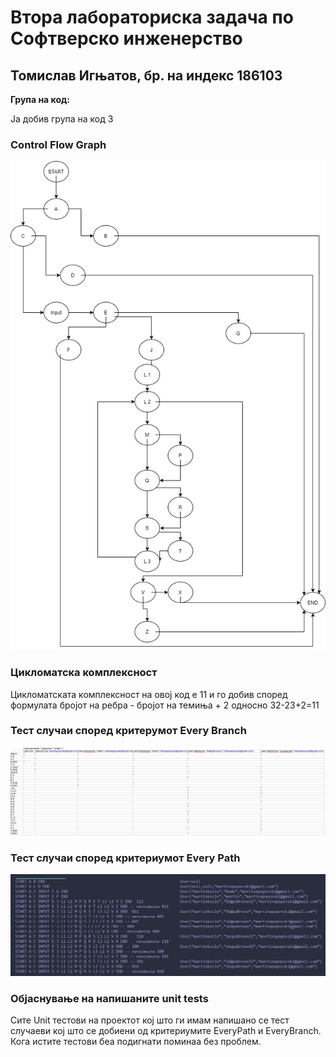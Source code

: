 <h1>Втора лабораториска задача по Софтверско инженерство</h1>
<h2>Томислав Игњатов, бр. на индекс 186103</h2>

<b>Група на код:</b>

Ја добив група на код 3

<h3>Control Flow Graph</h3>

<img src="src/test/resources/SI_Lab2.jpg">

<h3>Цикломатска комплексност</h3>
Цикломатската комплексност на овој код е 11 и го добив според формулата бројот на ребра - бројот на темиња + 2 односно 32-23+2=11

<h3>Тест случаи според критерумот Every Branch</h3>
<img src="src/test/resources/EveryBranch.png">

<h3>Тест случаи според критериумот Every Path</h3>
<img src="src/test/resources/EveryPath.png">
<h3>Објаснување на напишаните unit tests</h3>
Сите Unit тестови на проектот кој што ги имам напишано се тест случаеви кој што се добиени од критериумите EveryPath и EveryBranch. Кога истите тестови беа подигнати поминаа без проблем.

